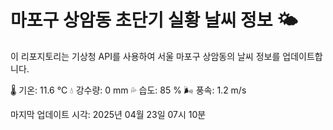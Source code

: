 
# 마포구 상암동 초단기 실황 날씨 정보 🌤️

이 리포지토리는 기상청 API를 사용하여 서울 마포구 상암동의 날씨 정보를 업데이트합니다. 

🌡️ 기온: 11.6 ℃
💧 강수량: 0 mm
💦 습도: 85 %
🌬️ 풍속: 1.2 m/s

마지막 업데이트 시각: 2025년 04월 23일 07시 10분    

